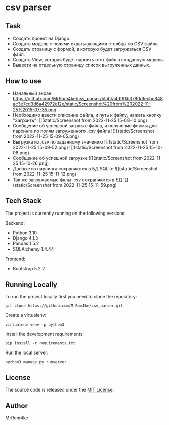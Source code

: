 # csv parser


## Task

* Создать проект на Django.
* Создать модель с полями охватывающими столбцы из CSV файла.
* Создать страницу с формой, в которую будет загружаться CSV файл.
* Создать View, которая будет парсить этот файл в созданную модель.
* Вывести на отдельную страницу список выгруженных данных.

## How to use
* Начальный экран
https://github.com/MrRom4ke/csv_parser/blob/a4df91b3790dfecbc848ac3e7cd3d6a42972e12e/static/Screenshot%20from%202022-11-25%2015-07-35.png
* Необходимо ввести описание файла, и путь к файлу, нажать кнопку "Загрзить"
![](static/Screenshot from 2022-11-25 15-08-10.png)
* Сообщение об успешной загрузке файла, и получение формы для парсинга по полям загруженного .csv файла
![](static/Screenshot from 2022-11-25 15-09-05.png)
* Выгрузка из .csv по заданному значению
![](static/Screenshot from 2022-11-25 15-09-52.png)
![](static/Screenshot from 2022-11-25 15-10-08.png)
* Сообщение об успешной загрузке
![](static/Screenshot from 2022-11-25 15-10-26.png)
* Данные из парсинга сохраняются в БД SQLite
![](static/Screenshot from 2022-11-25 15-11-12.png)
* Так же загружаемые фалы .csv сохраняются в БД
![](static/Screenshot from 2022-11-25 15-11-59.png)
## Tech Stack

The project is currently running on the following versions:

Backend:
* Python 3.10
* Django 4.1.3
* Pandas 1.5.2
* SQLAlchemy 1.4.44

Frontend:
* Bootstrap 5.2.2

## Running Locally

To run the project locally first you need to clone the repository:
```
git clone https://github.com/MrRom4ke/csv_parser.git
```
Create a virtualenv:
```
virtualenv venv -p python3
```
Install the development requirements:
```
pip install -r requirements.txt
```
Run the local server:
```
python3 manage.py runserver
```
## License
The source code is released under the [MIT License](https://github.com/vitorfs/parsifal/blob/master/LICENSE).
## Author
MrRom4ke
